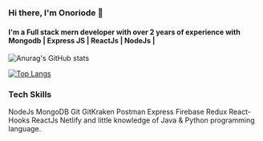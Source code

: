 ### Hi there, I'm Onoriode 👋
#### I'm a Full stack mern developer with over 2 years of experience with Mongodb | Express JS | ReactJs | NodeJs |
![Anurag's GitHub stats](https://github-readme-stats.vercel.app/api?username=onoriode8&show_icons=true)

[![Top Langs](https://github-readme-stats.vercel.app/api/top-langs/?username=onoriode8&langs_count=8)](https://github.com/onoriode8/github-readme-stats)

### Tech Skills

NodeJs     MongoDB     Git     GitKraken      Postman 
Express    Firebase    Redux   React-Hooks    ReactJs
Netlify and little knowledge of Java  &  Python programming language.
<!--
**onoriode8/onoriode8** is a ✨ _special_ ✨ repository because its `README.md` (this file) appears on your GitHub profile.

Here are some ideas to get you started:

- 🔭 I’m currently working on ...
- 🌱 I’m currently learning ...
- 👯 I’m looking to collaborate on ...
- 🤔 I’m looking for help with ...
- 💬 Ask me about ...
- 📫 How to reach me: ...
- 😄 Pronouns: ...
- ⚡ Fun fact: ...
-->
